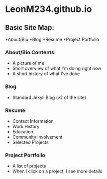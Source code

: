 LeonM234.github.io
==================



## Basic Site Map:

*About/Bio
*Blog
*Resume
*Project Portfolio

### About/Bio Contents:

* A picture of me
* Short overview of what I'm doing right now
* A short history of what I've done

### Blog

* Standard Jekyll Blog (v2 of the site)

### Resume 

* Contact Information
* Work History
* Education
* Community Involvement
* Selected Projects


### Project Portfolio

* A list of projects
* When I click on a project, I see more details
